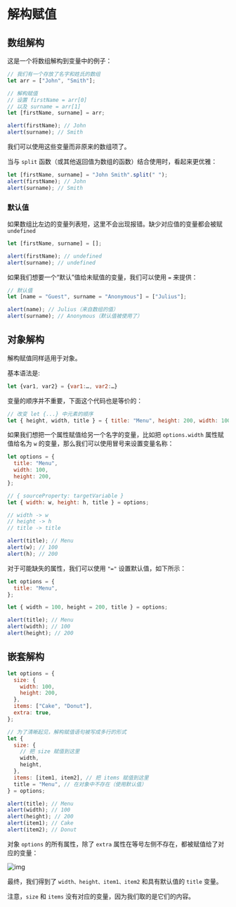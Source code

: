 # 解构赋值

## 数组解构

这是一个将数组解构到变量中的例子：

```js
// 我们有一个存放了名字和姓氏的数组
let arr = ["John", "Smith"];

// 解构赋值
// 设置 firstName = arr[0]
// 以及 surname = arr[1]
let [firstName, surname] = arr;

alert(firstName); // John
alert(surname); // Smith
```

我们可以使用这些变量而非原来的数组项了。

当与 `split` 函数（或其他返回值为数组的函数）结合使用时，看起来更优雅：

```javascript
let [firstName, surname] = "John Smith".split(" ");
alert(firstName); // John
alert(surname); // Smith
```

### 默认值

如果数组比左边的变量列表短，这里不会出现报错。缺少对应值的变量都会被赋 `undefined`

```javascript
let [firstName, surname] = [];

alert(firstName); // undefined
alert(surname); // undefined
```

如果我们想要一个“默认”值给未赋值的变量，我们可以使用 `=` 来提供：

```javascript
// 默认值
let [name = "Guest", surname = "Anonymous"] = ["Julius"];

alert(name); // Julius（来自数组的值）
alert(surname); // Anonymous（默认值被使用了）
```

## 对象解构

解构赋值同样适用于对象。

基本语法是:

```js
let {var1, var2} = {var1:…, var2:…}
```

变量的顺序并不重要，下面这个代码也是等价的：

```javascript
// 改变 let {...} 中元素的顺序
let { height, width, title } = { title: "Menu", height: 200, width: 100 };
```

如果我们想把一个属性赋值给另一个名字的变量，比如把 `options.width` 属性赋值给名为 `w` 的变量，那么我们可以使用冒号来设置变量名称：

```javascript
let options = {
  title: "Menu",
  width: 100,
  height: 200,
};

// { sourceProperty: targetVariable }
let { width: w, height: h, title } = options;

// width -> w
// height -> h
// title -> title

alert(title); // Menu
alert(w); // 100
alert(h); // 200
```

对于可能缺失的属性，我们可以使用 `"="` 设置默认值，如下所示：

```javascript
let options = {
  title: "Menu",
};

let { width = 100, height = 200, title } = options;

alert(title); // Menu
alert(width); // 100
alert(height); // 200
```

## 嵌套解构

```javascript
let options = {
  size: {
    width: 100,
    height: 200,
  },
  items: ["Cake", "Donut"],
  extra: true,
};

// 为了清晰起见，解构赋值语句被写成多行的形式
let {
  size: {
    // 把 size 赋值到这里
    width,
    height,
  },
  items: [item1, item2], // 把 items 赋值到这里
  title = "Menu", // 在对象中不存在（使用默认值）
} = options;

alert(title); // Menu
alert(width); // 100
alert(height); // 200
alert(item1); // Cake
alert(item2); // Donut
```

对象 `options` 的所有属性，除了 `extra` 属性在等号左侧不存在，都被赋值给了对应的变量：

![img](https://zh.javascript.info/article/destructuring-assignment/destructuring-complex.svg)

最终，我们得到了 `width、height、item1、item2` 和具有默认值的 `title` 变量。

注意，`size` 和 `items` 没有对应的变量，因为我们取的是它们的内容。
